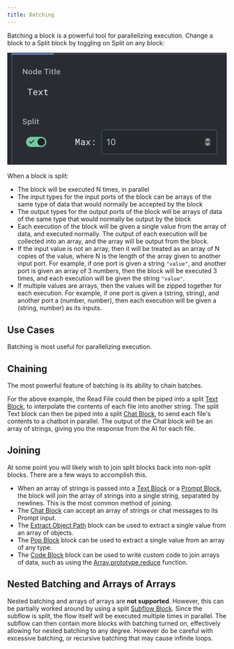 ```yaml
---
title: Batching
---
```


Batching a block is a powerful tool for parallelizing execution. Change a block to a Split block by toggling on Split on any block:

![Batching a block](../assets/split-block.png)

When a block is split:

- The block will be executed N times, in parallel
- The input types for the input ports of the block can be arrays of the same type of data that would normally be accepted by the block
- The output types for the output ports of the block will be arrays of data of the same type that would normally be output by the block
- Each execution of the block will be given a single value from the array of data, and executed normally. The output of each execution will be collected into an array, and the array will be output from the block.
- If the input value is not an array, then it will be treated as an array of N copies of the value, where N is the length of the array given to another input port. For example, if one port is given a string `"value"`, and another port is given an array of 3 numbers, then the block will be executed 3 times, and each execution will be given the string `"value"`.
- If multiple values are arrays, then the values will be zipped together for each execution. For example, if one port is given a (string, string), and another port a (number, number), then each execution will be given a (string, number) as its inputs.

## Use Cases

Batching is most useful for parallelizing execution. 

## Chaining

The most powerful feature of batching is its ability to chain batches.

For the above example, the Read File could then be piped into a split [Text Block](../../block-reference/text), to interpolate the contents of each file into another string. The split Text block can then be piped into a split [Chat Block](../../block-reference/chat), to send each file's contents to a chatbot in parallel. The output of the Chat block will be an array of strings, giving you the response from the AI for each file.

## Joining

At some point you will likely wish to join split blocks back into non-split blocks. There are a few ways to accomplish this.

- When an array of strings is passed into a [Text Block](../../block-reference/text) or a [Prompt Block](../../block-reference/prompt), the block will join the array of strings into a single string, separated by newlines. This is the most common method of joining.
- The [Chat Block](../../block-reference/chat) can accept an array of strings or chat messages to its Prompt input.
- The [Extract Object Path](../../block-reference/extract-object-path) block can be used to extract a single value from an array of objects.
- The [Pop Block](../../block-reference/pop) block can be used to extract a single value from an array of any type.
- The [Code Block](../../block-reference/code) block can be used to write custom code to join arrays of data, such as using the [Array.prototype.reduce](https://developer.mozilla.org/en-US/docs/Web/JavaScript/Reference/Global_Objects/Array/Reduce) function.

## Nested Batching and Arrays of Arrays

Nested batching and arrays of arrays are **not supported**. However, this can be partially worked around by using a split [Subflow Block](../../block-reference/subflow). Since the subflow is split, the flow itself will be executed multiple times in parallel. The subflow can then contain more blocks with batching turned on, effectively allowing for nested batching to any degree. However do be careful with excessive batching, or recursive batching that may cause infinite loops.
